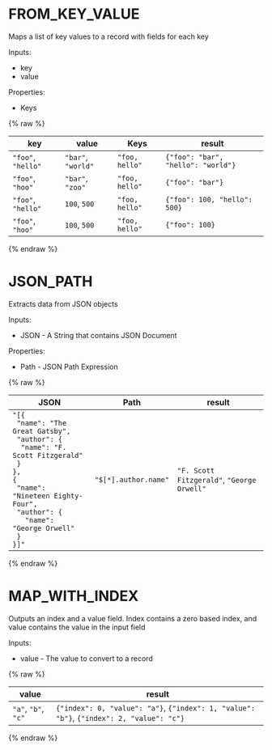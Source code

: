 # FROM_KEY_VALUE

Maps a list of key values to a record with fields for each key

Inputs:

 * key
 * value

Properties:

 * Keys

{% raw %}

|key|value|Keys|result|
|---|-----|----|------|
|`"foo"`, `"hello"`|`"bar"`, `"world"`|`"foo, hello"`|`{"foo": "bar", "hello": "world"}`|
|`"foo"`, `"hoo"`|`"bar"`, `"zoo"`|`"foo, hello"`|`{"foo": "bar"}`|
|`"foo"`, `"hello"`|`100`, `500`|`"foo, hello"`|`{"foo": 100, "hello": 500}`|
|`"foo"`, `"hoo"`|`100`, `500`|`"foo, hello"`|`{"foo": 100}`|

{% endraw %}


# JSON_PATH

Extracts data from JSON objects

Inputs:

 * JSON - A String that contains JSON Document

Properties:

 * Path - JSON Path Expression

{% raw %}

|JSON|Path|result|
|----|----|------|
|`"[{`<br />` "name": "The Great Gatsby",`<br />` "author": {`<br />`  "name": "F. Scott Fitzgerald"`<br />` }`<br />`},`<br />`{`<br />` "name": "Nineteen Eighty-Four",`<br />` "author": {`<br />`   "name": "George Orwell"`<br />` }`<br />`}]"`|`"$[*].author.name"`|`"F. Scott Fitzgerald"`, `"George Orwell"`|

{% endraw %}


# MAP_WITH_INDEX

Outputs an index and a value field. Index contains a zero based index, and value contains the value in the input field

Inputs:

 * value - The value to convert to a record

{% raw %}

|value|result|
|-----|------|
|`"a"`, `"b"`, `"c"`|`{"index": 0, "value": "a"}`, `{"index": 1, "value": "b"}`, `{"index": 2, "value": "c"}`|

{% endraw %}
